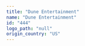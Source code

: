 ```yaml
---
title: "Dune Entertainment"
name: "Dune Entertainment"
id: "444"
logo_path: "null"
origin_country: "US"
---
```

